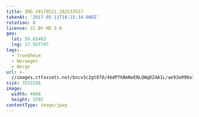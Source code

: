 ```yaml
---
title: IMG_20170511_202533557
takenAt: '2017-05-11T18:25:34.000Z'
rotation: 0
license: CC BY-ND 3.0
geo:
  lat: 59.65403
  lng: 17.937797
tags:
  - Trondheim
  - Norwegen
  - Norge
url: >-
  //images.ctfassets.net/bncv3c2gt878/46dPfkBmNeENLQWgDZ4A1L/ae93e090a7eafd7e64a807b1b36ec79c/img_20170511_202533557_34650604795_o
size: 3532266
image:
  width: 4608
  height: 2592
contentType: image/jpeg
---
```


